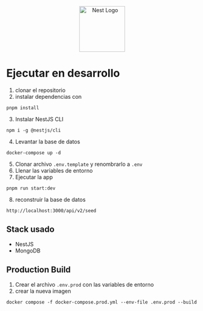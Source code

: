 <p align="center">
  <a href="http://nestjs.com/" target="blank"><img src="https://nestjs.com/img/logo-small.svg" width="120" alt="Nest Logo" /></a>
</p>

[circleci-image]: https://img.shields.io/circleci/build/github/nestjs/nest/master?token=abc123def456
[circleci-url]: https://circleci.com/gh/nestjs/nest

# Ejecutar en desarrollo

1. clonar el repositorio
2. instalar dependencias con 
```
pnpm install
```
3. Instalar NestJS CLI
```
npm i -g @nestjs/cli
```
4. Levantar la base de datos
```
docker-compose up -d
```
5. Clonar archivo ```.env.template``` y renombrarlo a ```.env```
6. Llenar las variables de entorno
7. Ejecutar la app
```
pnpm run start:dev
```
8. reconstruir la base de datos
```
http://localhost:3000/api/v2/seed
```


## Stack usado
* NestJS
* MongoDB

## Production Build

1. Crear el archivo ```.env.prod``` con las variables de entorno
2. crear la nueva imagen
```
docker compose -f docker-compose.prod.yml --env-file .env.prod --build